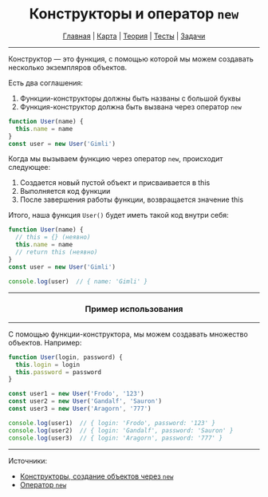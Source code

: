 <div align="center">

# Конструкторы и оператор `new`

[Главная](https://github.com/dollaween/junior-roadmap/)
|
[Карта](/roadmap/README.md)
|
[Теория](/theory/README.md)
|
[Тесты](/tests/README.md)
|
[Задачи](/tasks/README.md)

</div>

---

Конструктор — это функция, с помощью которой мы можем создавать несколько экземпляров объектов.

Есть два соглашения:
1. Функции-конструкторы должны быть названы с большой буквы
2. Функция-конструктор должна быть вызвана через оператор `new`

```js
function User(name) {
  this.name = name
}
const user = new User('Gimli')
```

Когда мы вызываем функцию через оператор `new`, происходит следующее:
1. Создается новый пустой объект и присваивается в this
2. Выполняется код функции
3. После завершения работы функции, возвращается значение this

Итого, наша функция `User()` будет иметь такой код внутри себя:
```js
function User(name) {
  // this = {} (неявно)
  this.name = name
  // return this (неявно)
}
const user = new User('Gimli')

console.log(user)  // { name: 'Gimli' }
```

---

<div align="center">

### Пример использования

</div>

---

С помощью функции-конструктора, мы можем создавать множество объектов. Например:
```js
function User(login, password) {
  this.login = login
  this.password = password
}

const user1 = new User('Frodo', '123')
const user2 = new User('Gandalf', 'Sauron')
const user3 = new User('Aragorn', '777')

console.log(user1)  // { login: 'Frodo', password: '123' }
console.log(user2)  // { login: 'Gandalf', password: 'Sauron' }
console.log(user3)  // { login: 'Aragorn', password: '777' }
```

---

Источники:
* [Конструкторы, создание объектов через `new`](https://learn.javascript.ru/constructor-new)
* [Оператор `new`](https://developer.mozilla.org/ru/docs/Web/JavaScript/Reference/Operators/new)
